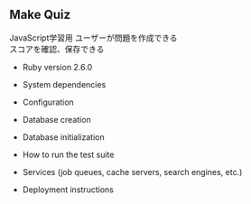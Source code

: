 ## Make Quiz
JavaScript学習用
ユーザーが問題を作成できる<br>
スコアを確認、保存できる<br>

* Ruby version 2.6.0

* System dependencies

* Configuration

* Database creation

* Database initialization

* How to run the test suite

* Services (job queues, cache servers, search engines, etc.)

* Deployment instructions

